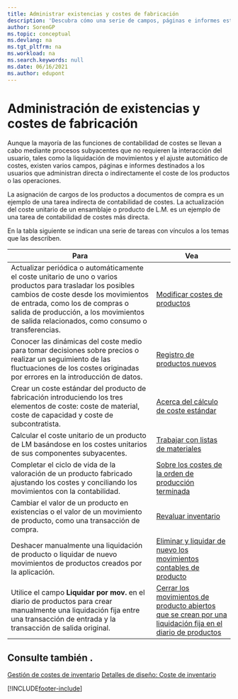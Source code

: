 ```yaml
---
title: Administrar existencias y costes de fabricación
description: 'Descubra cómo una serie de campos, páginas e informes están dirigidos a usuarios que administran directa o indirectamente el coste de los productos u operaciones.'
author: SorenGP
ms.topic: conceptual
ms.devlang: na
ms.tgt_pltfrm: na
ms.workload: na
ms.search.keywords: null
ms.date: 06/16/2021
ms.author: edupont
---
```

# <a name="handling-inventory-and-manufacturing-costs"></a><a name="handling-inventory-and-manufacturing-costs"></a>Administración de existencias y costes de fabricación

Aunque la mayoría de las funciones de contabilidad de costes se llevan a cabo mediante procesos subyacentes que no requieren la interacción del usuario, tales como la liquidación de movimientos y el ajuste automático de costes, existen varios campos, páginas e informes destinados a los usuarios que administran directa o indirectamente el coste de los productos o las operaciones.  

 La asignación de cargos de los productos a documentos de compra es un ejemplo de una tarea indirecta de contabilidad de costes. La actualización del coste unitario de un ensamblaje o producto de L.M. es un ejemplo de una tarea de contabilidad de costes más directa.  

 En la tabla siguiente se indican una serie de tareas con vínculos a los temas que las describen.   

|**Para**|**Vea**|  
|------------|-------------|  
|Actualizar periódica o automáticamente el coste unitario de uno o varios productos para trasladar los posibles cambios de coste desde los movimientos de entrada, como los de compras o salida de producción, a los movimientos de salida relacionados, como consumo o transferencias.|[Modificar costes de productos](inventory-how-adjust-item-costs.md)|  
|Conocer las dinámicas del coste medio para tomar decisiones sobre precios o realizar un seguimiento de las fluctuaciones de los costes originadas por errores en la introducción de datos.|[Registro de productos nuevos](inventory-how-register-new-items.md)|  
|Crear un coste estándar del producto de fabricación introduciendo los tres elementos de coste: coste de material, coste de capacidad y coste de subcontratista.|[Acerca del cálculo de coste estándar](finance-about-calculating-standard-cost.md)|  
|Calcular el coste unitario de un producto de LM basándose en los costes unitarios de sus componentes subyacentes.|[Trabajar con listas de materiales](inventory-how-work-BOMs.md) |  
|Completar el ciclo de vida de la valoración de un producto fabricado ajustando los costes y conciliando los movimientos con la contabilidad.|[Sobre los costes de la orden de producción terminada](finance-about-finished-production-order-costs.md)|  
|Cambiar el valor de un producto en existencias o el valor de un movimiento de producto, como una transacción de compra.|[Revaluar inventario](inventory-how-revalue-inventory.md)|
|Deshacer manualmente una liquidación de producto o liquidar de nuevo movimientos de productos creados por la aplicación.|[Eliminar y liquidar de nuevo los movimientos contables de producto](finance-how-to-remove-and-reapply-item-entries.md)|  
|Utilice el campo **Liquidar por mov.** en el diario de productos para crear manualmente una liquidación fija entre una transacción de entrada y la transacción de salida original.|[Cerrar los movimientos de producto abiertos que se crean por una liquidación fija en el diario de productos](finance-how-to-close-open-item-ledger-entries-resulting-from-fixed-application-in-the-item-journal.md)|  

## <a name="see-also"></a><a name="see-also"></a>Consulte también .

[Gestión de costes de inventario](finance-manage-inventory-costs.md)
[Detalles de diseño: Coste de inventario](design-details-inventory-costing.md)


[!INCLUDE[footer-include](includes/footer-banner.md)]
